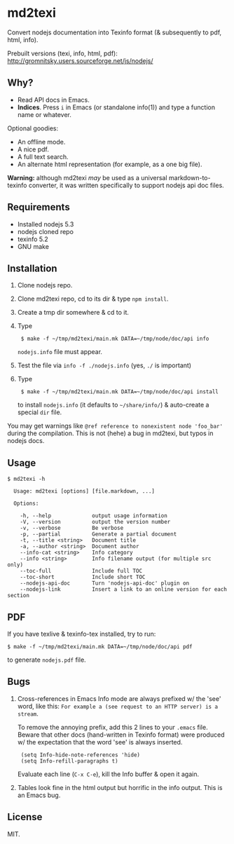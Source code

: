 # md2texi

Convert nodejs documentation into Texinfo format (& subsequently to
pdf, html, info).

Prebuilt versions (texi, info, html, pdf): http://gromnitsky.users.sourceforge.net/js/nodejs/

## Why?

* Read API docs in Emacs.
* **Indices**. Press `i` in Emacs (or standalone info(1)) and type a
  function name or whatever.

Optional goodies:

* An offline mode.
* A nice pdf.
* A full text search.
* An alternate html representation (for example, as a one big file).

**Warning:** although md2texi *may* be used as a universal
markdown-to-texinfo converter, it was written specifically to support
nodejs api doc files.

## Requirements

* Installed nodejs 5.3
* nodejs cloned repo
* texinfo 5.2
* GNU make

## Installation

1. Clone nodejs repo.

2. Clone md2texi repo, cd to its dir & type `npm install`.

3. Create a tmp dir somewhere & cd to it.

4. Type

		$ make -f ~/tmp/md2texi/main.mk DATA=~/tmp/node/doc/api info

	`nodejs.info` file must appear.

5. Test the file via `info -f ./nodejs.info` (yes, `./` is important)

6. Type

		$ make -f ~/tmp/md2texi/main.mk DATA=~/tmp/node/doc/api install

	to install `nodejs.info` (it defaults to `~/share/info/`) &
	auto-create a special `dir` file.

You may get warnings like `@ref reference to nonexistent node
'foo_bar'` during the compilation. This is not (hehe) a bug in
md2texi, but typos in nodejs docs.

## Usage

```
$ md2texi -h

  Usage: md2texi [options] [file.markdown, ...]

  Options:

	-h, --help             output usage information
	-V, --version          output the version number
	-v, --verbose          Be verbose
	-p, --partial          Generate a partial document
	-t, --title <string>   Document title
	-a, --author <string>  Document author
	--info-cat <string>    Info category
	--info <string>        Info filename output (for multiple src only)
	--toc-full             Include full TOC
	--toc-short            Include short TOC
	--nodejs-api-doc       Turn 'nodejs-api-doc' plugin on
	--nodejs-link          Insert a link to an online version for each section
```

## PDF

If you have texlive & texinfo-tex installed, try to run:

	$ make -f ~/tmp/md2texi/main.mk DATA=~/tmp/node/doc/api pdf

to generate `nodejs.pdf` file.

## Bugs

1. Cross-references in Emacs Info mode are always prefixed w/ the 'see'
   word, like this: `For example a (see request to an HTTP server) is a
   stream`.

	To remove the annoying prefix, add this 2 lines to your `.emacs`
	file. Beware that other docs (hand-written in Texinfo format) were
	produced w/ the expectation that the word 'see' is always
	inserted.

		(setq Info-hide-note-references 'hide)
		(setq Info-refill-paragraphs t)

	Evaluate each line (`C-x C-e`), kill the Info buffer & open it
	again.

2. Tables look fine in the html output but horrific in the info
   output. This is an Emacs bug.

## License

MIT.
